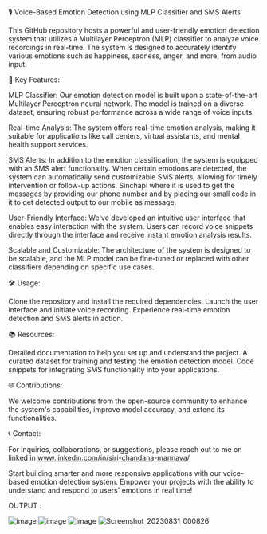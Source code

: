🎙️ Voice-Based Emotion Detection using MLP Classifier and SMS Alerts


This GitHub repository hosts a powerful and user-friendly emotion detection system that utilizes a Multilayer Perceptron (MLP) classifier to analyze voice recordings in real-time.
The system is designed to accurately identify various emotions such as happiness, sadness, anger, and more, from audio input.

🚀 Key Features:

MLP Classifier: Our emotion detection model is built upon a state-of-the-art Multilayer Perceptron neural network. The model is trained on a diverse dataset, ensuring robust performance across a wide range of voice inputs.

Real-time Analysis: The system offers real-time emotion analysis, making it suitable for applications like call centers, virtual assistants, and mental health support services.

SMS Alerts: In addition to the emotion classification, the system is equipped with an SMS alert functionality. When certain emotions are detected, the system can automatically send customizable SMS alerts, allowing for timely intervention or follow-up actions. Sinchapi where it is used to get the messages  by providing our phone number  and by placing our small code in it to get detected output to our mobile as message.

User-Friendly Interface: We've developed an intuitive user interface that enables easy interaction with the system. Users can record voice snippets directly through the interface and receive instant emotion analysis results.

Scalable and Customizable: The architecture of the system is designed to be scalable, and the MLP model can be fine-tuned or replaced with other classifiers depending on specific use cases.

🛠️ Usage:

Clone the repository and install the required dependencies.
Launch the user interface and initiate voice recording.
Experience real-time emotion detection and SMS alerts in action.

📚 Resources:

Detailed documentation to help you set up and understand the project.
A curated dataset for training and testing the emotion detection model.
Code snippets for integrating SMS functionality into your applications.

🌐 Contributions:

We welcome contributions from the open-source community to enhance the system's capabilities, improve model accuracy, and extend its functionalities.

📞 Contact:

For inquiries, collaborations, or suggestions, please reach out to me on linked in www.linkedin.com/in/siri-chandana-mannava/

Start building smarter and more responsive applications with our voice-based emotion detection system. Empower your projects with the ability to understand and respond to users' emotions in real time!

OUTPUT :

![image](https://github.com/Sirichandana7/VoiceBasedEmotionDetection/assets/83815075/ed4f330e-9fa0-4734-be59-fa7f082b6907)
![image](https://github.com/Sirichandana7/VoiceBasedEmotionDetection/assets/83815075/72cf900c-0043-4168-9f66-202068d285a0)
![image](https://github.com/Sirichandana7/VoiceBasedEmotionDetection/assets/83815075/de079f14-80eb-4e64-a8e3-b5e9dafbede9)
![Screenshot_20230831_000826](https://github.com/Sirichandana7/VoiceBasedEmotionDetection/assets/83815075/f7bbc622-7b6e-4498-bbb6-76b5e305da08) 





